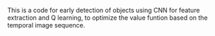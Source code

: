 This is a code for early detection of objects using CNN for feature extraction and Q learning, to optimize the value funtion based on the temporal image sequence.
